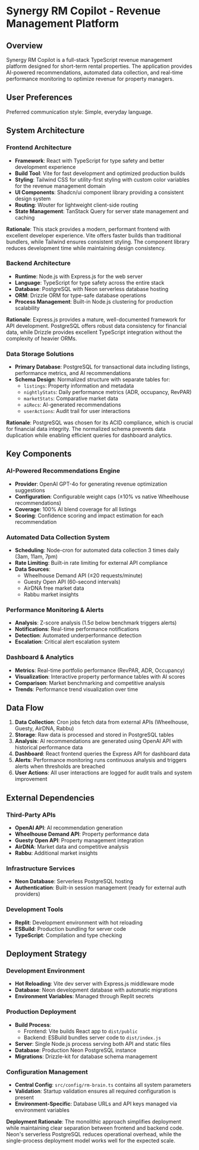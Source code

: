 # Synergy RM Copilot - Revenue Management Platform

## Overview

Synergy RM Copilot is a full-stack TypeScript revenue management platform designed for short-term rental properties. The application provides AI-powered recommendations, automated data collection, and real-time performance monitoring to optimize revenue for property managers.

## User Preferences

Preferred communication style: Simple, everyday language.

## System Architecture

### Frontend Architecture
- **Framework**: React with TypeScript for type safety and better development experience
- **Build Tool**: Vite for fast development and optimized production builds
- **Styling**: Tailwind CSS for utility-first styling with custom color variables for the revenue management domain
- **UI Components**: Shadcn/ui component library providing a consistent design system
- **Routing**: Wouter for lightweight client-side routing
- **State Management**: TanStack Query for server state management and caching

**Rationale**: This stack provides a modern, performant frontend with excellent developer experience. Vite offers faster builds than traditional bundlers, while Tailwind ensures consistent styling. The component library reduces development time while maintaining design consistency.

### Backend Architecture
- **Runtime**: Node.js with Express.js for the web server
- **Language**: TypeScript for type safety across the entire stack
- **Database**: PostgreSQL with Neon serverless database hosting
- **ORM**: Drizzle ORM for type-safe database operations
- **Process Management**: Built-in Node.js clustering for production scalability

**Rationale**: Express.js provides a mature, well-documented framework for API development. PostgreSQL offers robust data consistency for financial data, while Drizzle provides excellent TypeScript integration without the complexity of heavier ORMs.

### Data Storage Solutions
- **Primary Database**: PostgreSQL for transactional data including listings, performance metrics, and AI recommendations
- **Schema Design**: Normalized structure with separate tables for:
  - `listings`: Property information and metadata
  - `nightlyStats`: Daily performance metrics (ADR, occupancy, RevPAR)
  - `marketStats`: Comparative market data
  - `aiRecs`: AI-generated recommendations
  - `userActions`: Audit trail for user interactions

**Rationale**: PostgreSQL was chosen for its ACID compliance, which is crucial for financial data integrity. The normalized schema prevents data duplication while enabling efficient queries for dashboard analytics.

## Key Components

### AI-Powered Recommendations Engine
- **Provider**: OpenAI GPT-4o for generating revenue optimization suggestions
- **Configuration**: Configurable weight caps (±10% vs native Wheelhouse recommendations)
- **Coverage**: 100% AI blend coverage for all listings
- **Scoring**: Confidence scoring and impact estimation for each recommendation

### Automated Data Collection System
- **Scheduling**: Node-cron for automated data collection 3 times daily (3am, 11am, 7pm)
- **Rate Limiting**: Built-in rate limiting for external API compliance
- **Data Sources**:
  - Wheelhouse Demand API (≤20 requests/minute)
  - Guesty Open API (60-second intervals)
  - AirDNA free market data
  - Rabbu market insights

### Performance Monitoring & Alerts
- **Analysis**: Z-score analysis (1.5σ below benchmark triggers alerts)
- **Notifications**: Real-time performance notifications
- **Detection**: Automated underperformance detection
- **Escalation**: Critical alert escalation system

### Dashboard & Analytics
- **Metrics**: Real-time portfolio performance (RevPAR, ADR, Occupancy)
- **Visualization**: Interactive property performance tables with AI scores
- **Comparison**: Market benchmarking and competitive analysis
- **Trends**: Performance trend visualization over time

## Data Flow

1. **Data Collection**: Cron jobs fetch data from external APIs (Wheelhouse, Guesty, AirDNA, Rabbu)
2. **Storage**: Raw data is processed and stored in PostgreSQL tables
3. **Analysis**: AI recommendations are generated using OpenAI API with historical performance data
4. **Dashboard**: React frontend queries the Express API for dashboard data
5. **Alerts**: Performance monitoring runs continuous analysis and triggers alerts when thresholds are breached
6. **User Actions**: All user interactions are logged for audit trails and system improvement

## External Dependencies

### Third-Party APIs
- **OpenAI API**: AI recommendation generation
- **Wheelhouse Demand API**: Property performance data
- **Guesty Open API**: Property management integration
- **AirDNA**: Market data and competitive analysis
- **Rabbu**: Additional market insights

### Infrastructure Services
- **Neon Database**: Serverless PostgreSQL hosting
- **Authentication**: Built-in session management (ready for external auth providers)

### Development Tools
- **Replit**: Development environment with hot reloading
- **ESBuild**: Production bundling for server code
- **TypeScript**: Compilation and type checking

## Deployment Strategy

### Development Environment
- **Hot Reloading**: Vite dev server with Express.js middleware mode
- **Database**: Neon development database with automatic migrations
- **Environment Variables**: Managed through Replit secrets

### Production Deployment
- **Build Process**: 
  - Frontend: Vite builds React app to `dist/public`
  - Backend: ESBuild bundles server code to `dist/index.js`
- **Server**: Single Node.js process serving both API and static files
- **Database**: Production Neon PostgreSQL instance
- **Migrations**: Drizzle-kit for database schema management

### Configuration Management
- **Central Config**: `src/config/rm-brain.ts` contains all system parameters
- **Validation**: Startup validation ensures all required configuration is present
- **Environment-Specific**: Database URLs and API keys managed via environment variables

**Deployment Rationale**: The monolithic approach simplifies deployment while maintaining clear separation between frontend and backend code. Neon's serverless PostgreSQL reduces operational overhead, while the single-process deployment model works well for the expected scale.